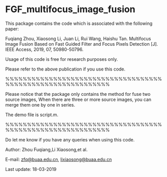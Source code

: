 # FGF_multifocus_image_fusion

This package contains the code which is associated with the following paper:

Fuqiang Zhou, Xiaosong Li, Juan Li, Rui Wang, Haishu Tan. Multifocus Image Fusion Based on Fast Guided Filter and Focus Pixels Detection [J]. IEEE Access, 2019, 07, 50980-50796.

Usage of this code is free for research purposes only. 

Please refer to the above publication if you use this code.

%%%%%%%%%%%%%%%%%%%%%%%%%%%%%%%%%%%%%%%%%%%%%%%%%%%%%%%%%%%%

Please notice that the package only contains the method for fuse two source images,
When there are three or more source images, you can merge them one by one in series.  

The demo file is script.m. 


%%%%%%%%%%%%%%%%%%%%%%%%%%%%%%%%%%%%%%%%%%%%%%%%%%%%%%%%%%%%

Do let me know if you have any queries when using this code.

Author: Zhou Fuqiang,Li Xiaosong,et al.   
                                                         
E-mail: zfq@buaa.edu.cn, lixiaosong@buaa.edu.cn

Last update: 18-03-2019
